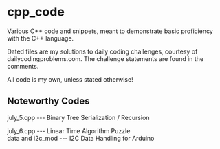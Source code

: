 # cpp_code
Various C++ code and snippets, meant to demonstrate basic proficiency with the C++ language.

Dated files are my solutions to daily coding challenges, courtesy of dailycodingproblems.com.  The challenge statements are found in the comments.

All code is my own, unless stated otherwise!  

Noteworthy Codes
----------------------------------------------
july_5.cpp --- Binary Tree Serialization / Recursion


july_6.cpp --- Linear Time Algorithm Puzzle
</br>
data and i2c_mod --- I2C Data Handling for Arduino
